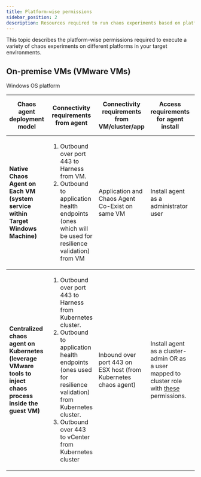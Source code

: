 ```yaml
---
title: Platform-wise permissions
sidebar_position: 2
description: Resources required to run chaos experiments based on platform.
---
```


This topic describes the platform-wise permissions required to execute a variety of chaos experiments on different platforms in your target environments.

## On-premise VMs (VMware VMs)

<table>
      <tr>
	  <thead> Windows OS platform </thead>
        <th> Chaos agent deployment model </th>
        <th> Connectivity requirements from agent </th>
        <th> Connectivity requirements from VM/cluster/app </th>
		<th> Access requirements for agent install </th>
		<th> Access requirements for basic chaos experiments </th>
		<th> Access requirements for advanced chaos experiments	</th>
		<th> Chaos deployment and architecture details </th>
		<th> Supported chaos faults	</th>
      </tr>
      <tr>
	  <thead> </thead>
        <td> <b>Native Chaos Agent on Each VM (system service within Target Windows Machine) </b></td>
        <td> <ol><li>Outbound over port 443 to Harness from VM. </li>
		<li> Outbound to application health endpoints (ones which will be used for resilience validation) from VM </li></ol></td>
        <td> Application and Chaos Agent Co-Exist on same VM</td>
		<td> Install agent as a administrator user </td>
		<td> Run experiments with non-administrator user </td>
		<td> Run experiments with administrator user </td>
		<td> Refer to <a href="/docs/chaos-engineering/features/chaos-infrastructure/windows-chaos-infrastructure" > Windows Chaos Infrastructure Management </a>. </td>
		<td> Basic faults within non-administrator, Basic + Advanced faults with administrator	</td>
		</tr>
	<tr>
	  <thead> </thead>
        <td> <b>Centralized chaos agent on Kubernetes (leverage VMware tools to inject chaos process inside the guest VM)</b></td>
        <td> <ol><li>Outbound over port 443 to Harness from Kubernetes cluster. </li>
		<li>Outbound to application health endpoints (ones used for resilience validation) from Kubernetes cluster. </li>
		<li> Outbound over 443 to vCenter from Kubernetes cluster </li></ol></td>
        <td> Inbound over port 443 on ESX host (from Kubernetes chaos agent)</td>
		<td> Install agent as a cluster-admin OR as a user mapped to cluster role with <a href= "/docs/chaos-engineering/chaos-faults/kubernetes/permissions/Kubernetes%20chaos%20agent%20installation%20access%20requirements"> these</a> permissions.</td>
		<td> <ol><li>vCenter user should be mapped to a predefined <a href="/docs/chaos-engineering/chaos-faults/vmware/permissions/vCenter-based%20chaos%20access%20requirements">chaos </a> role.</li>
		<li>VMware tools should be setup on the VM.</li>
		<li>Remote command injection can be performed with non-administrator user.</li></ol></td>
		<td> <ol><li>vCenter user should be mapped to a predefined <a href="/docs/chaos-engineering/chaos-faults/vmware/permissions/vCenter-based%20chaos%20access%20requirements">chaos </a> role.</li>
		<li>VMware tools should be setup on the VM.</li>
		<li>Remote command injection can be performed with administrator user.</li></ol> </td>
		<td><ol><li>Refer [D.1] & [D.2] in HCE TKGi chaos approach and deployment architecture</li>
		<li>For more info, go to <a href="/docs/chaos-engineering/chaos-faults/vmware/permissions/Permissions%20required%20for%20vCenter%20API%20invocation"> vCenter API Invocation </a> used for the VM Faults executed by the K8s Agent</li></ol></td>
		<td> <ol><li> <a href = "/docs/chaos-engineering/chaos-faults/windows/permissions/Basic%20Kubernetes%20infrastructure%20supported%20faults%20that%20run%20as%20non-admin%20user"> Basic faults via remote command injection with non-administrator </a></li>
		<li><a href = "/docs/chaos-engineering/chaos-faults/windows/permissions/Kubernetes%20infrastructure%20supported%20faults%20that%20use%20remote%20command%20injection%20with%20admin%20user"> Basic and advanced faults via remote command injection with administrator </a> </li></ol></td>
		</tr>
    </table>